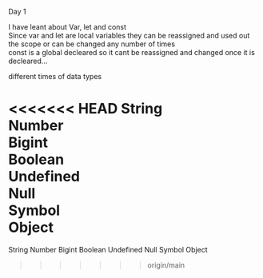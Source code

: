 Day 1

I have leant about Var, let and const <br>
Since var and let are local variables they can be reassigned and used out the scope or can be changed any number of times<br>
const is a global decleared so it cant be reassigned and changed once it is decleared...

different times of data types

<<<<<<< HEAD
String <br>
Number <br>
Bigint <br>
Boolean <br>
Undefined <br>
Null <br>
Symbol <br>
Object
=======
String
Number
Bigint
Boolean
Undefined
Null
Symbol
Object 
>>>>>>> origin/main
